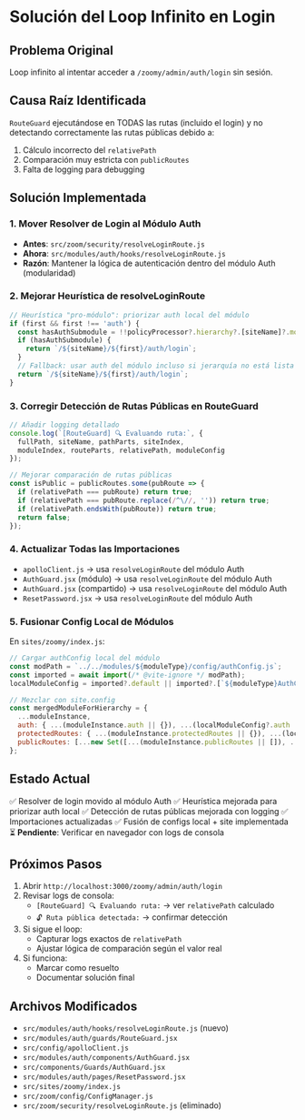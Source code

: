 # Solución del Loop Infinito en Login

## Problema Original
Loop infinito al intentar acceder a `/zoomy/admin/auth/login` sin sesión.

## Causa Raíz Identificada
`RouteGuard` ejecutándose en TODAS las rutas (incluido el login) y no detectando correctamente las rutas públicas debido a:
1. Cálculo incorrecto del `relativePath`
2. Comparación muy estricta con `publicRoutes`
3. Falta de logging para debugging

## Solución Implementada

### 1. Mover Resolver de Login al Módulo Auth
- **Antes**: `src/zoom/security/resolveLoginRoute.js`
- **Ahora**: `src/modules/auth/hooks/resolveLoginRoute.js`
- **Razón**: Mantener la lógica de autenticación dentro del módulo Auth (modularidad)

### 2. Mejorar Heurística de resolveLoginRoute
```javascript
// Heurística "pro-módulo": priorizar auth local del módulo
if (first && first !== 'auth') {
  const hasAuthSubmodule = !!policyProcessor?.hierarchy?.[siteName]?.modules?.[first]?.children?.auth;
  if (hasAuthSubmodule) {
    return `/${siteName}/${first}/auth/login`;
  }
  // Fallback: usar auth del módulo incluso si jerarquía no está lista
  return `/${siteName}/${first}/auth/login`;
}
```

### 3. Corregir Detección de Rutas Públicas en RouteGuard
```javascript
// Añadir logging detallado
console.log(`[RouteGuard] 🔍 Evaluando ruta:`, {
  fullPath, siteName, pathParts, siteIndex,
  moduleIndex, routeParts, relativePath, moduleConfig
});

// Mejorar comparación de rutas públicas
const isPublic = publicRoutes.some(pubRoute => {
  if (relativePath === pubRoute) return true;
  if (relativePath === pubRoute.replace(/^\//, '')) return true;
  if (relativePath.endsWith(pubRoute)) return true;
  return false;
});
```

### 4. Actualizar Todas las Importaciones
- `apolloClient.js` → usa `resolveLoginRoute` del módulo Auth
- `AuthGuard.jsx` (módulo) → usa `resolveLoginRoute` del módulo Auth
- `AuthGuard.jsx` (compartido) → usa `resolveLoginRoute` del módulo Auth
- `ResetPassword.jsx` → usa `resolveLoginRoute` del módulo Auth

### 5. Fusionar Config Local de Módulos
En `sites/zoomy/index.js`:
```javascript
// Cargar authConfig local del módulo
const modPath = `../../modules/${moduleType}/config/authConfig.js`;
const imported = await import(/* @vite-ignore */ modPath);
localModuleConfig = imported?.default || imported?.[`${moduleType}AuthConfig`] || null;

// Mezclar con site.config
const mergedModuleForHierarchy = {
  ...moduleInstance,
  auth: { ...(moduleInstance.auth || {}), ...(localModuleConfig?.auth || {}) },
  protectedRoutes: { ...(moduleInstance.protectedRoutes || {}), ...(localModuleConfig?.protectedRoutes || {}) },
  publicRoutes: [...new Set([...(moduleInstance.publicRoutes || []), ...(localModuleConfig?.publicRoutes || [])])]
};
```

## Estado Actual
✅ Resolver de login movido al módulo Auth
✅ Heurística mejorada para priorizar auth local
✅ Detección de rutas públicas mejorada con logging
✅ Importaciones actualizadas
✅ Fusión de configs local + site implementada
⏳ **Pendiente**: Verificar en navegador con logs de consola

## Próximos Pasos
1. Abrir `http://localhost:3000/zoomy/admin/auth/login`
2. Revisar logs de consola:
   - `[RouteGuard] 🔍 Evaluando ruta:` → ver `relativePath` calculado
   - `🔓 Ruta pública detectada:` → confirmar detección
3. Si sigue el loop:
   - Capturar logs exactos de `relativePath`
   - Ajustar lógica de comparación según el valor real
4. Si funciona:
   - Marcar como resuelto
   - Documentar solución final

## Archivos Modificados
- `src/modules/auth/hooks/resolveLoginRoute.js` (nuevo)
- `src/modules/auth/guards/RouteGuard.jsx`
- `src/config/apolloClient.js`
- `src/modules/auth/components/AuthGuard.jsx`
- `src/components/Guards/AuthGuard.jsx`
- `src/modules/auth/pages/ResetPassword.jsx`
- `src/sites/zoomy/index.js`
- `src/zoom/config/ConfigManager.js`
- `src/zoom/security/resolveLoginRoute.js` (eliminado)
